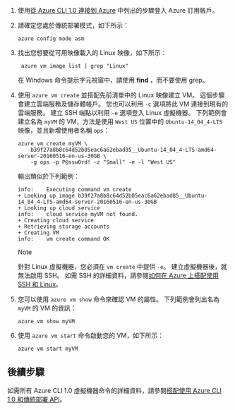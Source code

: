 
1. 使用[從 Azure CLI 1.0 連接到 Azure](/cli/azure/authenticate-azure-cli) 中列出的步驟登入 Azure 訂用帳戶。

2. 請確定您處於傳統部署模式，如下所示：

    ```azurecli
    azure config mode asm
    ```

3. 找出您想要從可用映像載入的 Linux 映像，如下所示：

   ```azurecli   
    azure vm image list | grep "Linux"
    ```
   
    在 Windows 命令提示字元視窗中，請使用 **find** ，而不要使用 grep。
   
4. 使用 `azure vm create` 並搭配先前清單中的 Linux 映像建立 VM。 這個步驟會建立雲端服務及儲存體帳戶。 您也可以利用 `-c` 選項將此 VM 連接到現有的雲端服務。 建立 SSH 端點以利用 `-e` 選項登入 Linux 虛擬機器。 下列範例會建立名為 `myVM` 的 VM，方法是使用 `West US` 位置中的 `Ubuntu-14_04_4-LTS` 映像，並且新增使用者名稱 `ops`：
   
    ```azurecli
    azure vm create myVM \
        b39f27a8b8c64d52b05eac6a62ebad85__Ubuntu-14_04_4-LTS-amd64-server-20160516-en-us-30GB \
        -g ops -p P@ssw0rd! -z "Small" -e -l "West US"
    ```

    輸出類似於下列範例：

    ```azurecli
    info:    Executing command vm create
    + Looking up image b39f27a8b8c64d52b05eac6a62ebad85__Ubuntu-14_04_4-LTS-amd64-server-20160516-en-us-30GB
    + Looking up cloud service
    info:    cloud service myVM not found.
    + Creating cloud service
    + Retrieving storage accounts
    + Creating VM
    info:    vm create command OK
    ```
   
   > [!NOTE]
   > 針對 Linux 虛擬機器，您必須在 `vm create` 中提供 `-e`。 建立虛擬機器後，就無法啟用 SSH。 如需 SSH 的詳細資料，請參閱[如何在 Azure 上搭配使用 SSH 和 Linux](../articles/virtual-machines/linux/mac-create-ssh-keys.md?toc=%2fazure%2fvirtual-machines%2flinux%2ftoc.json)。

5. 您可以使用 `azure vm show` 命令來確認 VM 的屬性。 下列範例會列出名為 `myVM` 的 VM 的資訊：

    ```azurecli   
    azure vm show myVM
    ```

6. 使用 `azure vm start` 命令啟動您的 VM，如下所示：

    ```azurecli
    azure vm start myVM
    ```

## <a name="next-steps"></a>後續步驟
如需所有 Azure CLI 1.0 虛擬機器命令的詳細資料，請參閱[搭配使用 Azure CLI 1.0 和傳統部署 API](https://docs.microsoft.com/cli/azure/get-started-with-az-cli2)。

